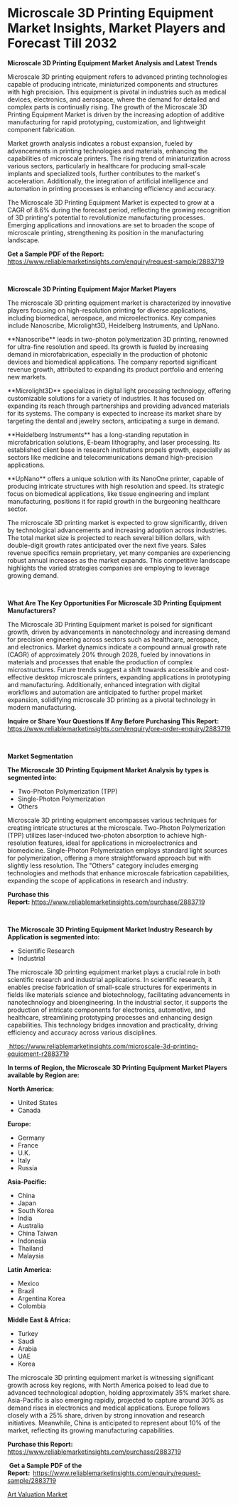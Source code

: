 <p><h1>Microscale 3D Printing Equipment Market Insights, Market Players and Forecast Till 2032</h1></p><p><strong>Microscale 3D Printing Equipment Market Analysis and Latest Trends</strong></p>
<p><p>Microscale 3D printing equipment refers to advanced printing technologies capable of producing intricate, miniaturized components and structures with high precision. This equipment is pivotal in industries such as medical devices, electronics, and aerospace, where the demand for detailed and complex parts is continually rising. The growth of the Microscale 3D Printing Equipment Market is driven by the increasing adoption of additive manufacturing for rapid prototyping, customization, and lightweight component fabrication.</p><p>Market growth analysis indicates a robust expansion, fueled by advancements in printing technologies and materials, enhancing the capabilities of microscale printers. The rising trend of miniaturization across various sectors, particularly in healthcare for producing small-scale implants and specialized tools, further contributes to the market's acceleration. Additionally, the integration of artificial intelligence and automation in printing processes is enhancing efficiency and accuracy.</p><p>The Microscale 3D Printing Equipment Market is expected to grow at a CAGR of 8.6% during the forecast period, reflecting the growing recognition of 3D printing's potential to revolutionize manufacturing processes. Emerging applications and innovations are set to broaden the scope of microscale printing, strengthening its position in the manufacturing landscape.</p></p>
<p><strong>Get a Sample PDF of the Report:&nbsp;</strong> <a href="https://www.reliablemarketinsights.com/enquiry/request-sample/2883719?utm_campaign=2535&utm_medium=2&utm_source=Github&utm_content=ia&utm_term=13032025&utm_id=microscale-3d-printing-equipment">https://www.reliablemarketinsights.com/enquiry/request-sample/2883719</a></p>
<p>&nbsp;</p>
<p><strong>Microscale 3D Printing Equipment Major Market Players</strong></p>
<p><p>The microscale 3D printing equipment market is characterized by innovative players focusing on high-resolution printing for diverse applications, including biomedical, aerospace, and microelectronics. Key companies include Nanoscribe, Microlight3D, Heidelberg Instruments, and UpNano.</p><p>**Nanoscribe** leads in two-photon polymerization 3D printing, renowned for ultra-fine resolution and speed. Its growth is fueled by increasing demand in microfabrication, especially in the production of photonic devices and biomedical applications. The company reported significant revenue growth, attributed to expanding its product portfolio and entering new markets.</p><p>**Microlight3D** specializes in digital light processing technology, offering customizable solutions for a variety of industries. It has focused on expanding its reach through partnerships and providing advanced materials for its systems. The company is expected to increase its market share by targeting the dental and jewelry sectors, anticipating a surge in demand.</p><p>**Heidelberg Instruments** has a long-standing reputation in microfabrication solutions, E-beam lithography, and laser processing. Its established client base in research institutions propels growth, especially as sectors like medicine and telecommunications demand high-precision applications.</p><p>**UpNano** offers a unique solution with its NanoOne printer, capable of producing intricate structures with high resolution and speed. Its strategic focus on biomedical applications, like tissue engineering and implant manufacturing, positions it for rapid growth in the burgeoning healthcare sector.</p><p>The microscale 3D printing market is expected to grow significantly, driven by technological advancements and increasing adoption across industries. The total market size is projected to reach several billion dollars, with double-digit growth rates anticipated over the next five years. Sales revenue specifics remain proprietary, yet many companies are experiencing robust annual increases as the market expands. This competitive landscape highlights the varied strategies companies are employing to leverage growing demand.</p></p>
<p>&nbsp;</p>
<p><strong>What Are The Key Opportunities For Microscale 3D Printing Equipment Manufacturers?</strong></p>
<p><p>The Microscale 3D Printing Equipment market is poised for significant growth, driven by advancements in nanotechnology and increasing demand for precision engineering across sectors such as healthcare, aerospace, and electronics. Market dynamics indicate a compound annual growth rate (CAGR) of approximately 20% through 2028, fueled by innovations in materials and processes that enable the production of complex microstructures. Future trends suggest a shift towards accessible and cost-effective desktop microscale printers, expanding applications in prototyping and manufacturing. Additionally, enhanced integration with digital workflows and automation are anticipated to further propel market expansion, solidifying microscale 3D printing as a pivotal technology in modern manufacturing.</p></p>
<p><strong>Inquire or Share Your Questions If Any Before Purchasing This Report:</strong> <a href="https://www.reliablemarketinsights.com/enquiry/pre-order-enquiry/2883719?utm_campaign=2535&utm_medium=2&utm_source=Github&utm_content=ia&utm_term=13032025&utm_id=microscale-3d-printing-equipment">https://www.reliablemarketinsights.com/enquiry/pre-order-enquiry/2883719</a></p>
<p>&nbsp;</p>
<p><strong>Market Segmentation</strong></p>
<p><strong>The Microscale 3D Printing Equipment Market Analysis by types is segmented into:</strong></p>
<p><ul><li>Two-Photon Polymerization (TPP)</li><li>Single-Photon Polymerization</li><li>Others</li></ul></p>
<p><p>Microscale 3D printing equipment encompasses various techniques for creating intricate structures at the microscale. Two-Photon Polymerization (TPP) utilizes laser-induced two-photon absorption to achieve high-resolution features, ideal for applications in microelectronics and biomedicine. Single-Photon Polymerization employs standard light sources for polymerization, offering a more straightforward approach but with slightly less resolution. The "Others" category includes emerging technologies and methods that enhance microscale fabrication capabilities, expanding the scope of applications in research and industry.</p></p>
<p><strong>Purchase this Report:&nbsp;</strong><a href="https://www.reliablemarketinsights.com/purchase/2883719?utm_campaign=2535&utm_medium=2&utm_source=Github&utm_content=ia&utm_term=13032025&utm_id=microscale-3d-printing-equipment">https://www.reliablemarketinsights.com/purchase/2883719</a></p>
<p>&nbsp;</p>
<p><strong>The Microscale 3D Printing Equipment Market Industry Research by Application is segmented into:</strong></p>
<p><ul><li>Scientific Research</li><li>Industrial</li></ul></p>
<p><p>The microscale 3D printing equipment market plays a crucial role in both scientific research and industrial applications. In scientific research, it enables precise fabrication of small-scale structures for experiments in fields like materials science and biotechnology, facilitating advancements in nanotechnology and bioengineering. In the industrial sector, it supports the production of intricate components for electronics, automotive, and healthcare, streamlining prototyping processes and enhancing design capabilities. This technology bridges innovation and practicality, driving efficiency and accuracy across various disciplines.</p></p>
<p><a href="https://www.reliablemarketinsights.com/microscale-3d-printing-equipment-r2883719?utm_campaign=2535&utm_medium=2&utm_source=Github&utm_content=ia&utm_term=13032025&utm_id=microscale-3d-printing-equipment">&nbsp;https://www.reliablemarketinsights.com/microscale-3d-printing-equipment-r2883719</a></p>
<p><strong>In terms of Region, the Microscale 3D Printing Equipment Market Players available by Region are:</strong></p>
<p>
    <p> <strong> North America: </strong>
        <ul>
            <li>United States</li>
            <li>Canada</li>
        </ul>
        </p> 
    <p> <strong> Europe: </strong>
        <ul>
            <li>Germany</li>
            <li>France</li>
            <li>U.K.</li>
            <li>Italy</li>
            <li>Russia</li>
        </ul>
        </p> 
    <p> <strong> Asia-Pacific: </strong>
        <ul>
            <li>China</li>
            <li>Japan</li>
            <li>South Korea</li>
            <li>India</li>
            <li>Australia</li>
            <li>China Taiwan</li>
            <li>Indonesia</li>
            <li>Thailand</li>
            <li>Malaysia</li>
        </ul>
        </p> 
    <p> <strong> Latin America: </strong>
        <ul>
            <li>Mexico</li>
            <li>Brazil</li>
            <li>Argentina Korea</li>
            <li>Colombia</li>
        </ul>
        </p> 
    <p> <strong> Middle East & Africa: </strong>
        <ul>
            <li>Turkey</li>
            <li>Saudi</li>
            <li>Arabia</li>
            <li>UAE</li>
            <li>Korea</li>
        </ul>
    </p>
    </p>
<p><p>The microscale 3D printing equipment market is witnessing significant growth across key regions, with North America poised to lead due to advanced technological adoption, holding approximately 35% market share. Asia-Pacific is also emerging rapidly, projected to capture around 30% as demand rises in electronics and medical applications. Europe follows closely with a 25% share, driven by strong innovation and research initiatives. Meanwhile, China is anticipated to represent about 10% of the market, reflecting its growing manufacturing capabilities.</p></p>
<p><strong>Purchase this Report: </strong><a href="https://www.reliablemarketinsights.com/purchase/2883719?utm_campaign=2535&utm_medium=2&utm_source=Github&utm_content=ia&utm_term=13032025&utm_id=microscale-3d-printing-equipment">https://www.reliablemarketinsights.com/purchase/2883719</a></p>
<p>&nbsp;<strong>Get a Sample PDF of the Report:&nbsp;&nbsp;</strong><a href="https://www.reliablemarketinsights.com/enquiry/request-sample/2883719?utm_campaign=2535&utm_medium=2&utm_source=Github&utm_content=ia&utm_term=13032025&utm_id=microscale-3d-printing-equipment">https://www.reliablemarketinsights.com/enquiry/request-sample/2883719</a></p>
<p><strong></strong></p>
<p><p><a href="https://github.com/sherikacas30/Market-Research-Report-List-1/blob/main/art-valuation-market.md?utm_campaign=2535&utm_medium=2&utm_source=Github&utm_content=ia&utm_term=13032025&utm_id=microscale-3d-printing-equipment">Art Valuation Market</a></p></p>